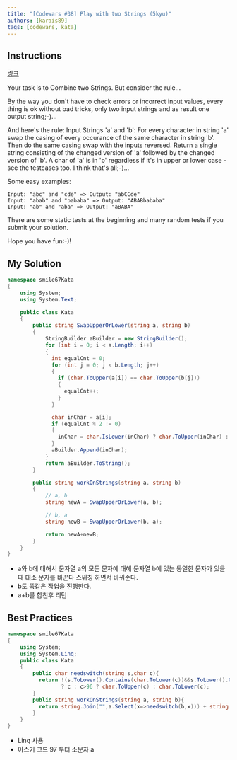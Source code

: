 ```yaml
---
title: "[Codewars #38] Play with two Strings (5kyu)"
authors: [karais89]
tags: [codewars, kata]
---
```


## Instructions

[링크](https://www.codewars.com/kata/56c30ad8585d9ab99b000c54/train/csharp)

Your task is to Combine two Strings. But consider the rule...

By the way you don't have to check errors or incorrect input values, every thing is ok without bad tricks, only two input strings and as result one output string;-)...

And here's the rule:
Input Strings 'a' and 'b': For every character in string 'a' swap the casing of every occurance of the same character in string 'b'. Then do the same casing swap with the inputs reversed. Return a single string consisting of the changed version of 'a' followed by the changed version of 'b'. A char of 'a' is in 'b' regardless if it's in upper or lower case - see the testcases too.
I think that's all;-)...

Some easy examples:

```
Input: "abc" and "cde" => Output: "abCCde"
Input: "abab" and "bababa" => Output: "ABABbababa"
Input: "ab" and "aba" => Output: "aBABA"
```

There are some static tests at the beginning and many random tests if you submit your solution.

Hope you have fun:-)!

## My Solution

```csharp
namespace smile67Kata
{
    using System;
    using System.Text;

    public class Kata
    {
        public string SwapUpperOrLower(string a, string b)
        {
            StringBuilder aBuilder = new StringBuilder();
            for (int i = 0; i < a.Length; i++)
            {
              int equalCnt = 0;
              for (int j = 0; j < b.Length; j++)
              {
                if (char.ToUpper(a[i]) == char.ToUpper(b[j]))
                {
                  equalCnt++;
                }
              }

              char inChar = a[i];
              if (equalCnt % 2 != 0)
              {
                inChar = char.IsLower(inChar) ? char.ToUpper(inChar) : char.ToLower(inChar);
              }
              aBuilder.Append(inChar);
            }
            return aBuilder.ToString();
        }

        public string workOnStrings(string a, string b)
        {
            // a, b
            string newA = SwapUpperOrLower(a, b);

            // b, a
            string newB = SwapUpperOrLower(b, a);

            return newA+newB;
        }
    }
}
```

- a와 b에 대해서 문자열 a의 모든 문자에 대해 문자열 b에 있는 동일한 문자가 있을때 대소 문자를 바꾼다 스위칭 하면서 바꿔준다.
- b도 똑같은 작업을 진행한다.
- a+b를 합친후 리턴

## Best Practices

```csharp
namespace smile67Kata
{
    using System;
    using System.Linq;
    public class Kata
    {
        public char needswitch(string s,char c){
          return !(s.ToLower().Contains(char.ToLower(c))&&s.ToLower().Count(y=>y==char.ToLower(c))%2==1)
                 ? c : c>96 ? char.ToUpper(c) : char.ToLower(c);
        }
        public string workOnStrings(string a, string b){
          return string.Join("",a.Select(x=>needswitch(b,x))) + string.Join("",b.Select(x=>needswitch(a,x)));
        }
    }
}
```

- Linq 사용
- 아스키 코드 97 부터 소문자 a